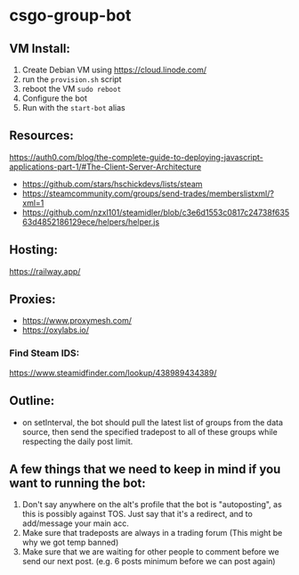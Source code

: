 # csgo-group-bot

## VM Install:

1. Create Debian VM using https://cloud.linode.com/
2. run the `provision.sh` script
3. reboot the VM `sudo reboot`
4. Configure the bot
5. Run with the `start-bot` alias
 
## Resources:

https://auth0.com/blog/the-complete-guide-to-deploying-javascript-applications-part-1/#The-Client-Server-Architecture

* https://github.com/stars/hschickdevs/lists/steam
* https://steamcommunity.com/groups/send-trades/memberslistxml/?xml=1
* https://github.com/nzxl101/steamidler/blob/c3e6d1553c0817c24738f63563d4852186129ece/helpers/helper.js

## Hosting:

https://railway.app/

## Proxies:
- https://www.proxymesh.com/
- https://oxylabs.io/

### Find Steam IDS:

https://www.steamidfinder.com/lookup/438989434389/

## Outline:

- on setInterval, the bot should pull the latest list of groups from the data source, then send the specified tradepost to all of these groups while respecting the daily post limit.

## A few things that we need to keep in mind if you want to running the bot:
1. Don't say anywhere on the alt's profile that the bot is "autoposting", as this is possibly against TOS. Just say that it's a redirect, and to add/message your main acc.
2. Make sure that tradeposts are always in a trading forum (This might be why we got temp banned)
3. Make sure that we are waiting for other people to comment before we send our next post. (e.g. 6 posts minimum before we can post again)